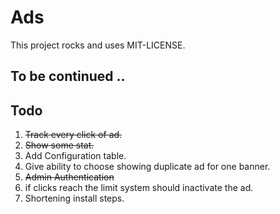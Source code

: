 # Ads

This project rocks and uses MIT-LICENSE.

## To be continued ..

## Todo
1. ~~Track every click of ad.~~
2. ~~Show some stat.~~
3. Add Configuration table.
4. Give ability to choose showing duplicate ad for one banner.
5. ~~Admin Authentication~~
6. if clicks reach the limit system should inactivate the ad.
7. Shortening install steps.
